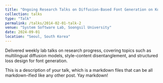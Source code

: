 ```yaml
---
title: "Ongoing Research Talks on Diffusion-Based Font Generation on Korean"
collection: talks
type: "Talk"
permalink: /talks/2014-02-01-talk-2
venue: "System Software Lab, Soongsil University"
date: 2024-09-01
location: "Seoul, South Korea"
---
```

Delivered weekly lab talks on research progress, covering topics such as multilingual diffusion models, style-content disentanglement, and structured loss design for font generation.
<!-- [More information here](http://example2.com) -->

This is a description of your talk, which is a markdown files that can be all markdown-ified like any other post. Yay markdown!
